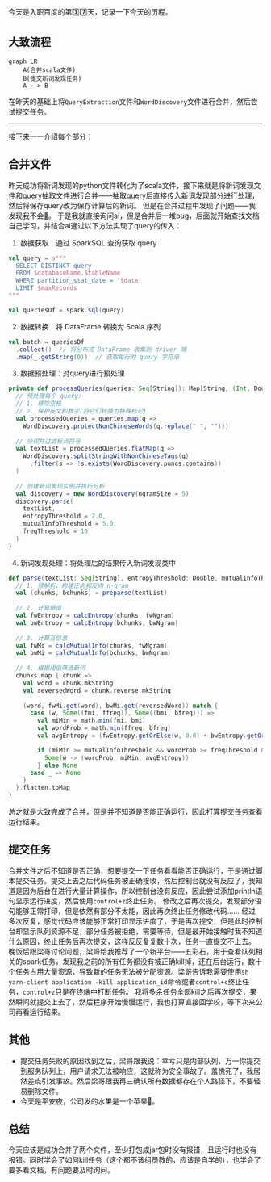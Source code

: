 今天是入职百度的第3️⃣7️⃣天，记录一下今天的历程。

## 大致流程

```mermaid
graph LR
    A(合并scala文件)
    B(提交新词发现任务)
    A --> B
```

在昨天的基础上将`QueryExtraction`文件和`WordDiscovery`文件进行合并，然后尝试提交任务。

---
接下来一一介绍每个部分：

## 合并文件
昨天成功将新词发现的python文件转化为了scala文件，接下来就是将新词发现文件和query抽取文件进行合并——抽取query后直接传入新词发现部分进行处理，然后将保存query改为保存计算后的新词。
但是在合并过程中发现了问题——我发现我不会🤣。
于是我就直接询问ai，但是合并后一堆bug，后面就开始查找文档自己学习，并结合ai通过以下方法实现了query的传入：
1. 数据获取：通过 SparkSQL 查询获取 query
```scala
val query = s"""
  SELECT DISTINCT query  
  FROM $databaseName.$tableName
  WHERE partition_stat_date = '$date'
  LIMIT $maxRecords
"""

val queriesDf = spark.sql(query)
```
2. 数据转换：将 DataFrame 转换为 Scala 序列
```scala
val batch = queriesDf
  .collect()  // 将分布式 DataFrame 收集到 driver 端
  .map(_.getString(0))  // 获取每行的 query 字符串
```
3. 数据预处理：对query进行预处理
```scala
private def processQueries(queries: Seq[String]): Map[String, (Int, Double, Double)] = {
  // 预处理每个 query:
  // 1. 移除空格
  // 2. 保护英文和数字(将它们转换为特殊标记)
  val processedQueries = queries.map(q => 
    WordDiscovery.protectNonChineseWords(q.replace(" ", "")))
  
  // 分词并过滤标点符号
  val textList = processedQueries.flatMap(q =>
    WordDiscovery.splitStringWithNonChineseTags(q)
      .filter(s => !s.exists(WordDiscovery.puncs.contains))
  )
    
  // 创建新词发现实例并执行分析
  val discovery = new WordDiscovery(ngramSize = 5)
  discovery.parse(
    textList,
    entropyThreshold = 2.0,
    mutualInfoThreshold = 5.0,
    freqThreshold = 10
  )
}
```
4. 新词发现处理：将处理后的结果传入新词发现类中
```scala
def parse(textList: Seq[String], entropyThreshold: Double, mutualInfoThreshold: Double, freqThreshold: Int): Map[String, (Int, Double, Double)] = {
  // 1. 预解析，构建正向和反向 n-gram
  val (chunks, bchunks) = preparse(textList)
  
  // 2. 计算熵值
  val fwEntropy = calcEntropy(chunks, fwNgram)
  val bwEntropy = calcEntropy(bchunks, bwNgram)
  
  // 3. 计算互信息
  val fwMi = calcMutualInfo(chunks, fwNgram)
  val bwMi = calcMutualInfo(bchunks, bwNgram)
  
  // 4. 根据阈值筛选新词
  chunks.map { chunk =>
    val word = chunk.mkString
    val reversedWord = chunk.reverse.mkString
    
    (word, fwMi.get(word), bwMi.get(reversedWord)) match {
      case (w, Some((fmi, ffreq)), Some((bmi, bfreq))) =>
        val miMin = math.min(fmi, bmi)
        val wordProb = math.min(ffreq, bfreq)
        val avgEntropy = (fwEntropy.getOrElse(w, 0.0) + bwEntropy.getOrElse(reversedWord, 0.0)) / 2

        if (miMin >= mutualInfoThreshold && wordProb >= freqThreshold && avgEntropy >= entropyThreshold) {
          Some(w -> (wordProb, miMin, avgEntropy))
        } else None
      case _ => None
    }
  }.flatten.toMap
}
```

总之就是大致完成了合并，但是并不知道是否能正确运行，因此打算提交任务查看运行结果。
## 提交任务
合并文件之后不知道是否正确，想要提交一下任务看看能否正确运行，于是通过脚本提交任务。提交上去之后代码任务被正确接收，然后控制台就没有反应了，我知道是因为后台在进行大量计算操作，所以控制台没有反应，因此尝试添加println语句显示运行进度，然后使用`control+z`终止任务。
修改之后再次提交，发现部分语句能够正常打印，但是依然有部分不太能，因此再次终止任务修改代码……
经过多次反复，感觉代码应该能够正常打印显示进度了，于是再次提交，但是此时控制台却显示队列资源不足，部分任务被拒绝，需要等待，但是最开始接触时我不知道什么原因，终止任务后再次提交，这样反反复复数十次，任务一直提交不上去。
晚饭后跟梁哥讨论问题，梁哥给我推荐了一个新平台——五彩石，用于查看队列相关的spark任务，发现我之前的所有任务都没有被正确kill掉，还在后台运行，数十个任务占用大量资源，导致新的任务无法被分配资源。梁哥告诉我需要使用`sh yarn-client application -kill application_id`命令或者`control+c`终止任务，`control+z`只是在终端中打断任务。
我将多余任务全部kill之后再次提交，果然瞬间就提交上去了，然后程序开始慢慢运行，我也打算直接回学校，等下次来公司再看运行结果。

## 其他
- 提交任务失败的原因找到之后，梁哥跟我说：幸亏只是内部队列，万一你提交到服务队列上，用户请求无法被响应，这就称为安全事故了。羞愧死了，我居然差点引发事故。然后梁哥跟我再三确认所有数据都存在个人路径下，不要轻易删除文件。
- 今天是平安夜，公司发的水果是一个苹果🍎。

## 总结
今天应该是成功合并了两个文件，至少打包成jar包时没有报错，且运行时也没有报错。同时学会了如何kill任务（这个都不该组员教的，应该是自学的），也学会了要多看文档，有问题要及时询问。

<!-- ##{"timestamp":1735050765}## -->